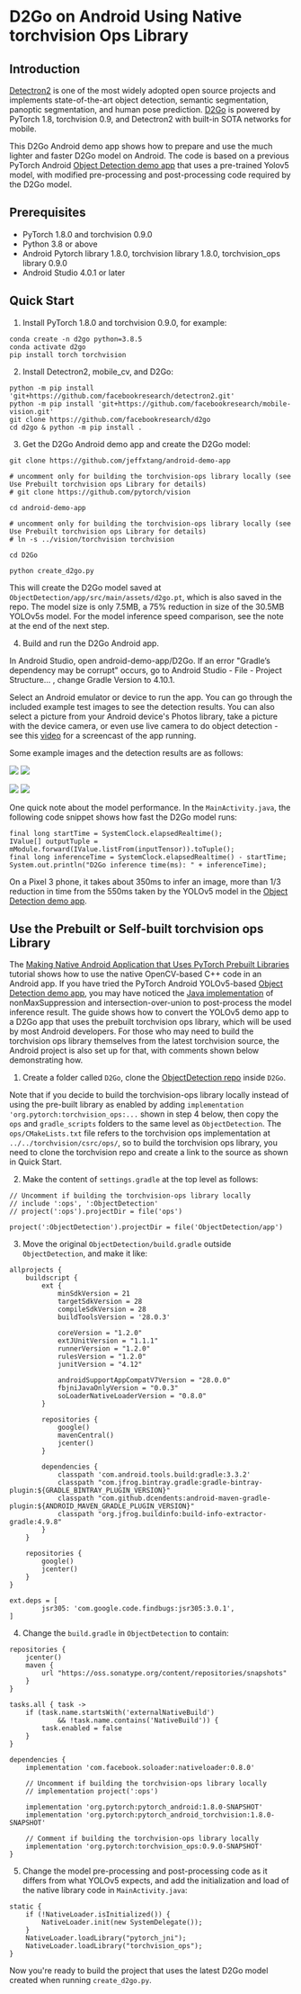 # D2Go on Android Using Native torchvision Ops Library

## Introduction

[Detectron2](https://github.com/facebookresearch/detectron2) is one of the most widely adopted open source projects and implements state-of-the-art object detection, semantic segmentation, panoptic segmentation, and human pose prediction. [D2Go](https://github.com/facebookresearch/d2go) is powered by PyTorch 1.8, torchvision 0.9, and Detectron2 with built-in SOTA networks for mobile.

This D2Go Android demo app shows how to prepare and use the much lighter and faster D2Go model on Android. The code is based on a previous PyTorch Android [Object Detection demo app](https://github.com/pytorch/android-demo-app/tree/master/ObjectDetection) that uses a pre-trained Yolov5 model, with modified pre-processing and post-processing code required by the D2Go model.

## Prerequisites

* PyTorch 1.8.0 and torchvision 0.9.0
* Python 3.8 or above
* Android Pytorch library 1.8.0, torchvision library 1.8.0, torchvision_ops library 0.9.0
* Android Studio 4.0.1 or later

## Quick Start

1. Install PyTorch 1.8.0 and torchvision 0.9.0, for example:

```
conda create -n d2go python=3.8.5
conda activate d2go
pip install torch torchvision
```

2. Install Detectron2, mobile_cv, and D2Go:

```
python -m pip install 'git+https://github.com/facebookresearch/detectron2.git'
python -m pip install 'git+https://github.com/facebookresearch/mobile-vision.git'
git clone https://github.com/facebookresearch/d2go
cd d2go & python -m pip install .

```

3. Get the D2Go Android demo app and create the D2Go model:

```
git clone https://github.com/jeffxtang/android-demo-app

# uncomment only for building the torchvision-ops library locally (see Use Prebuilt torchvision ops Library for details)
# git clone https://github.com/pytorch/vision

cd android-demo-app

# uncomment only for building the torchvision-ops library locally (see Use Prebuilt torchvision ops Library for details)
# ln -s ../vision/torchvision torchvision

cd D2Go

python create_d2go.py
```

This will create the D2Go model saved at `ObjectDetection/app/src/main/assets/d2go.pt`, which is also saved in the repo. The model size is only 7.5MB, a 75% reduction in size of the 30.5MB YOLOv5s model. For the model inference speed comparison, see the note at the end of the next step.

4. Build and run the D2Go Android app.

In Android Studio, open android-demo-app/D2Go. If an error "Gradle’s dependency may be corrupt" occurs, go to Android Studio - File - Project Structure... , change Gradle Version to 4.10.1.

Select an Android emulator or device to run the app. You can go through the included example test images to see the detection results. You can also select a picture from your Android device's Photos library, take a picture with the device camera, or even use live camera to do object detection - see this [video](https://drive.google.com/file/d/17TNzYiIkQGBLZrapqmxADvlUIdgM313k/view?usp=sharing) for a screencast of the app running.

Some example images and the detection results are as follows:

![](screenshot1.png)
![](screenshot2.png)

![](screenshot3.png)
![](screenshot4.png)

One quick note about the model performance. In the `MainActivity.java`, the following code snippet shows how fast the D2Go model runs:

```
final long startTime = SystemClock.elapsedRealtime();
IValue[] outputTuple = mModule.forward(IValue.listFrom(inputTensor)).toTuple();
final long inferenceTime = SystemClock.elapsedRealtime() - startTime;
System.out.println("D2Go inference time(ms): " + inferenceTime);
```

On a Pixel 3 phone, it takes about 350ms to infer an image, more than 1/3 reduction in time from the 550ms taken by the YOLOv5 model in the [Object Detection demo app](https://github.com/pytorch/android-demo-app/tree/master/ObjectDetection).

## Use the Prebuilt or Self-built torchvision ops Library

The [Making Native Android Application that Uses PyTorch Prebuilt Libraries](https://pytorch.org/tutorials/recipes/android_native_app_with_custom_op.html) tutorial shows how to use the native OpenCV-based C++ code in an Android app. If you have tried the PyTorch Android YOLOv5-based [Object Detection demo app](https://github.com/pytorch/android-demo-app/tree/master/ObjectDetection), you may have noticed the [Java implementation](https://github.com/pytorch/android-demo-app/blob/master/ObjectDetection/app/src/main/java/org/pytorch/demo/objectdetection/PrePostProcessor.java#L45) of nonMaxSuppression and intersection-over-union to post-process the model inference result. The guide shows how to convert the YOLOv5 demo app to a D2Go app that uses the prebuilt torchvision ops library, which will be used by most Android developers. For those who may need to build the torchvision ops library themselves from the latest torchvision source, the Android project is also set up for that, with comments shown below demonstrating how.

1. Create a folder called `D2Go`, clone the [ObjectDetection repo](https://github.com/pytorch/android-demo-app/tree/master/ObjectDetection) inside `D2Go`.

Note that if you decide to build the torchvision-ops library locally instead of using the pre-built library as enabled by adding `implementation 'org.pytorch:torchvision_ops:...` shown in step 4 below, then copy the `ops` and `gradle_scripts` folders to the same level as `ObjectDetection`. The `ops/CMakeLists.txt` file refers to the torchvision ops implementation at `../../torchvision/csrc/ops/`, so to build the torchvision ops library, you need to clone the torchvision repo and create a link to the source as shown in Quick Start.

2. Make the content of `settings.gradle` at the top level as follows:
```
// Uncomment if building the torchvision-ops library locally
// include ':ops', ':ObjectDetection'
// project(':ops').projectDir = file('ops')

project(':ObjectDetection').projectDir = file('ObjectDetection/app')
```

3. Move the original `ObjectDetection/build.gradle` outside `ObjectDetection`, and make it like:
```
allprojects {
    buildscript {
        ext {
            minSdkVersion = 21
            targetSdkVersion = 28
            compileSdkVersion = 28
            buildToolsVersion = '28.0.3'

            coreVersion = "1.2.0"
            extJUnitVersion = "1.1.1"
            runnerVersion = "1.2.0"
            rulesVersion = "1.2.0"
            junitVersion = "4.12"

            androidSupportAppCompatV7Version = "28.0.0"
            fbjniJavaOnlyVersion = "0.0.3"
            soLoaderNativeLoaderVersion = "0.8.0"
        }

        repositories {
            google()
            mavenCentral()
            jcenter()
        }

        dependencies {
            classpath 'com.android.tools.build:gradle:3.3.2'
            classpath "com.jfrog.bintray.gradle:gradle-bintray-plugin:${GRADLE_BINTRAY_PLUGIN_VERSION}"
            classpath "com.github.dcendents:android-maven-gradle-plugin:${ANDROID_MAVEN_GRADLE_PLUGIN_VERSION}"
            classpath "org.jfrog.buildinfo:build-info-extractor-gradle:4.9.8"
        }
    }

    repositories {
        google()
        jcenter()
    }
}

ext.deps = [
        jsr305: 'com.google.code.findbugs:jsr305:3.0.1',
]
```

4. Change the `build.gradle` in `ObjectDetection` to contain:
```
repositories {
    jcenter()
    maven {
        url "https://oss.sonatype.org/content/repositories/snapshots"
    }
}

tasks.all { task ->
    if (task.name.startsWith('externalNativeBuild')
            && !task.name.contains('NativeBuild')) {
        task.enabled = false
    }
}

dependencies {
    implementation 'com.facebook.soloader:nativeloader:0.8.0'

    // Uncomment if building the torchvision-ops library locally
    // implementation project(':ops')

    implementation 'org.pytorch:pytorch_android:1.8.0-SNAPSHOT'
    implementation 'org.pytorch:pytorch_android_torchvision:1.8.0-SNAPSHOT'

    // Comment if building the torchvision-ops library locally
    implementation 'org.pytorch:torchvision_ops:0.9.0-SNAPSHOT'
}
```

5. Change the model pre-processing and post-processing code as it differs from what YOLOv5 expects, and add the initialization and load of the native library code in `MainActivity.java`:
```
static {
    if (!NativeLoader.isInitialized()) {
        NativeLoader.init(new SystemDelegate());
    }
    NativeLoader.loadLibrary("pytorch_jni");
    NativeLoader.loadLibrary("torchvision_ops");
}
```

Now you're ready to build the project that uses the latest D2Go model created when running `create_d2go.py`.
